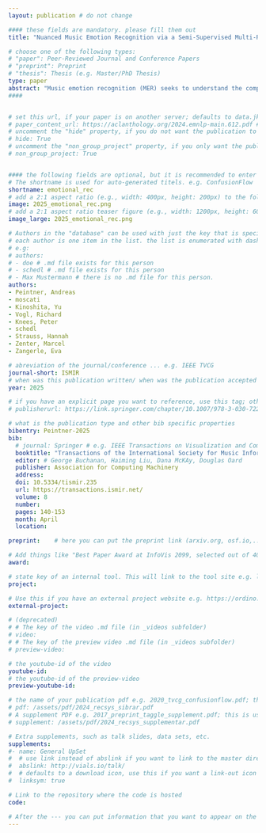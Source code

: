 ```yaml
---
layout: publication # do not change

#### these fields are mandatory. please fill them out
title: "Nuanced Music Emotion Recognition via a Semi-Supervised Multi-Relational Graph Neural Network" # title of your publication 

# choose one of the following types:
# "paper": Peer-Reviewed Journal and Conference Papers
# "preprint": Preprint
# "thesis": Thesis (e.g. Master/PhD Thesis)
type: paper
abstract: "Music emotion recognition (MER) seeks to understand the complex emotional landscapes elicited by music, acknowledging music’s profound social and psychological roles beyond traditional tasks such as genre classification or content similarity. MER relies heavily on high‑quality emotional annotations, which serve as the foundation for training models to recognize emotions. However, collecting these annotations is both complex and costly, leading to limited availability of large‑scale datasets for MER. Recent efforts in MER for automatically extracting emotion have focused on learning track representations in a supervised manner. However, these approaches mainly use simplified emotion models due to limited datasets or a lack of necessity for sophisticated emotion models and ignore hidden inter‑track relations, which are beneficial in a semi‑supervised learning setting. This paper proposes a novel approach to MER by constructing a multi‑relational graph that encapsulates different facets of music. We leverage graph neural networks to model intricate inter‑track relationships and capture structurally induced representations from user data, such as listening histories, genres, and tags. Our model, the semi‑supervised multi‑relational graph neural network for emotion recognition (SRGNN‑Emo), innovates by combining graph‑based modeling with semi‑supervised learning, using rich user data to extract nuanced emotional profiles from music tracks. Through extensive experimentation, SRGNN‑Emo demonstrates significant improvements in R2 and root mean squared error metrics for predicting the intensity of nine continuous emotions (Geneva Emotional Music Scale), demonstrating its superior capability in capturing and predicting complex emotional expressions in music."
####


# set this url, if your paper is on another server; defaults to data.jku-vds-lab.at
# paper_content_url: https://aclanthology.org/2024.emnlp-main.612.pdf # https://aclanthology.org/2024.emnlp-main.612.pdf
# uncomment the "hide" property, if you do not want the publication to be displayed on the website (usually you don't need this)
# hide: True
# uncomment the "non_group_project" property, if you only want the publication to be displayed on your personal page (i.e. publications where you contributed, but does not have anything to do with the Vis Group e.g. Master Thesis,...)
# non_group_project: True


#### the following fields are optional, but it is recommended to enter as much information as possible
# The shortname is used for auto-generated titels. e.g. ConfusionFlow
shortname: emotional_rec
# add a 2:1 aspect ratio (e.g., width: 400px, height: 200px) to the folder /assets/images/papers/ e.g. 2020_tvcg_confusionflow.png
image: 2025_emotional_rec.png
# add a 2:1 aspect ratio teaser figure (e.g., width: 1200px, height: 600px) to the folder /assets/images/papers/ e.g. 2020_tvcg_confusionflow_teaser.png
image_large: 2025_emotional_rec.png

# Authors in the "database" can be used with just the key that is specified in the corresponding .md file (usually it is the lastname in lower case e.g. doe). Authors that do not have an individual page here should be stated with their full name (e.g. John Doe)
# each author is one item in the list. the list is enumerated with dashes ("-")
# e.g:
# authors:
# - doe # .md file exists for this person
# - schedl # .md file exists for this person
# - Max Mustermann # there is no .md file for this person.
authors:
- Peintner, Andreas
- moscati
- Kinoshita, Yu
- Vogl, Richard
- Knees, Peter
- schedl
- Strauss, Hannah
- Zenter, Marcel
- Zangerle, Eva

# abreviation of the journal/conference ... e.g. IEEE TVCG
journal-short: ISMIR
# when was this publication written/ when was the publication accepted (e.g. 2020)
year: 2025

# if you have an explicit page you want to reference, use this tag; otherwise it will be generated from your doi
# publisherurl: https://link.springer.com/chapter/10.1007/978-3-030-72240-1_60 # add link to publisher page of your publication

# what is the publication type and other bib specific properties
bibentry: Peintner-2025
bib:
  # journal: Springer # e.g. IEEE Transactions on Visualization and Computer Graphics (to appear)
  booktitle: "Transactions of the International Society for Music Information Retrieval" 
  editor: # George Buchanan, Haiming Liu, Dana McKAy, Douglas Oard
  publisher: Association for Computing Machinery
  address: 
  doi: 10.5334/tismir.235
  url: https://transactions.ismir.net/
  volume: 8
  number: 
  pages: 140-153
  month: April
  location:

preprint:	 # here you can put the preprint link (arxiv.org, osf.io,...) e.g. https://arxiv.org/abs/1910.00969

# Add things like "Best Paper Award at InfoVis 2099, selected out of 4000 submissions"
award:

# state key of an internal tool. This will link to the tool site e.g. lineup (usually not needed)
project: 

# Use this if you have an external project website e.g. https://ordino.caleydoapp.org/
external-project: 

# (deprecated)
# # The key of the video .md file (in _videos subfolder)
# video: 
# # The key of the preview video .md file (in _videos subfolder)
# preview-video:

# the youtube-id of the video
youtube-id:
# the youtube-id of the preview-video
preview-youtube-id: 

# the name of your publication pdf e.g. 2020_tvcg_confusionflow.pdf; this is usually uploaded to the caleydo aws server
# pdf: /assets/pdf/2024_recsys_sibrar.pdf
# A supplement PDF e.g. 2017_preprint_taggle_supplement.pdf; this is usually uploaded to the caleydo aws server
# supplement: /assets/pdf/2024_recsys_supplementar.pdf

# Extra supplements, such as talk slides, data sets, etc.
supplements:
#- name: General UpSet
#  # use link instead of abslink if you want to link to the master directory
#  abslink: http://vials.io/talk/
#  # defaults to a download icon, use this if you want a link-out icon
#  linksym: true

# Link to the repository where the code is hosted
code: 

# After the --- you can put information that you want to appear on the website using markdown formatting or HTML. A good example are acknowledgements, extra references, an erratum, etc.
---
```


